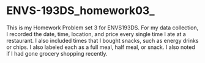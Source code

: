 # ENVS-193DS_homework03_



This is my Homework Problem set 3 for ENVS193DS. For my data collection, I recorded the date, time, location, and price every single time I ate at a restaurant. I also included times that I bought snacks, such as energy drinks or chips. I also labeled each as a full meal, half meal, or snack. I also noted if I had gone grocery shopping recently.

